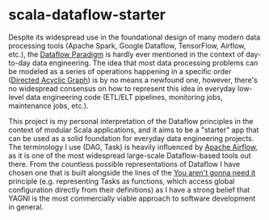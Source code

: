 # scala-dataflow-starter

Despite its widespread use in the foundational design of many modern data processing tools (Apache Spark, Google Dataflow, TensorFlow, Airflow, etc.), the [Dataflow Paradigm](https://en.wikipedia.org/wiki/Dataflow_programming) is hardly ever mentioned in the context of day-to-day data engineering. The idea that most data processing problems can be modeled as a series of operations happening in a specific order ([Directed Acyclic Graph](https://en.wikipedia.org/wiki/Directed_acyclic_graph)) is by no means a newfound one, however, there's no widespread consensus on how to represent this idea in everyday low-level data engineering code (ETL/ELT pipelines, monitoring jobs, maintenance jobs, etc.).

This project is my personal interpretation of the Dataflow principles in the context of modular Scala applications, and it aims to be a "starter" app that can be used as a solid foundation for everyday data engineering projects. The terminology I use (DAG, Task) is heavily influenced by [Apache Airflow](https://airflow.apache.org/docs/apache-airflow/stable/core-concepts/dags.html), as it is one of the most widespread large-scale Dataflow-based tools out there. From the countless possible representations of Dataflow I have chosen one that is built alongside the lines of the [You aren't gonna need it](https://en.wikipedia.org/wiki/You_aren%27t_gonna_need_it) principle (e.g. representing Tasks as functions, which access global configuration directly from their definitions) as I have a strong belief that YAGNI is the most commercially viable approach to software development in general.
